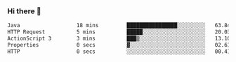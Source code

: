 ### Hi there 👋

<!--START_SECTION:waka-->

```txt
Java                  18 mins         ████████████████░░░░░░░░░   63.84 %
HTTP Request          5 mins          █████░░░░░░░░░░░░░░░░░░░░   20.03 %
ActionScript 3        3 mins          ███▒░░░░░░░░░░░░░░░░░░░░░   13.10 %
Properties            0 secs          ▓░░░░░░░░░░░░░░░░░░░░░░░░   02.61 %
HTTP                  0 secs          ░░░░░░░░░░░░░░░░░░░░░░░░░   00.41 %
```

<!--END_SECTION:waka-->


<!--
**AnkelMauCastillo/AnkelMauCastillo** is a ✨ _special_ ✨ repository because its `README.md` (this file) appears on your GitHub profile.

Here are some ideas to get you started:

- 🔭 I’m currently working on ...
- 🌱 I’m currently learning ...
- 👯 I’m looking to collaborate on ...
- 🤔 I’m looking for help with ...
- 💬 Ask me about ...
- 📫 How to reach me: ...
- 😄 Pronouns: ...
- ⚡ Fun fact: ...
-->
